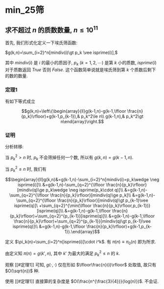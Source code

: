 # min_25筛
## 求不超过 $n$ 的质数数量, $n\le10^{11}$

首先, 我们形式化定义一下埃氏筛函数:

$g(k,n)=\sum_{i=2}^n[mindiv(i)\gt p_k \vee isprime(i)],$

其中 $mindiv(i)$ 是 $i$ 的最小的质因子, $p_k\ (k=1,2,\cdots)$ 是第 $k$ 小的质数, $isprime(i)$ 对于质数返回 $True$ 否则 $False$. 这个函数简单说就是埃氏筛到第 $k$ 个质数后剩下的数的数量.

### 定理1 
有如下等式成立

$$g(k,n)=\left\{\begin{array}{ll}g(k-1,n)-g(k-1,\lfloor \frac{n}{p_k}\rfloor)+g(k-1,p_{k-1}),& p_k^2\le n\\
g(k-1,n),& p_k^2\gt n\end{array}\right.$$

### 证明
分析转移:

当 $p_k^2\gt n$ 时, $p_k$ 不会筛掉任何一个数, 所以有 $g(k,n)=g(k-1,n)$.

当 $p_k^2\le n$ 时, 我们有

$$\begin{array}{ll}g(k,n)&=g(k-1,n)-\sum_{i=2}^n[mindiv(i)=p_k\wedge \neg isprime(i)]\\
&=g(k-1,n)-\sum_{q=2}^{\lfloor \frac{n}{p_k}\rfloor}[mindiv(q)\ge p_k\wedge \neg isprime(p_k\cdot q)]\\
&=g(k-1,n)-\sum_{q=2}^{\lfloor \frac{n}{p_k}\rfloor}[mindiv(q)\ge p_k]\\
&=g(k-1,n)-\sum_{q=2}^{\lfloor \frac{n}{p_k}\rfloor}[mindiv(q)\gt p_{k-1}\vee isprime(q)]\ +\sum_{q=2}^{\min(\lfloor \frac{n}{p_k}\rfloor,p_{k-1})}[isprime(q)]\\
&=g(k-1,n)-g(k-1,\lfloor \frac{n}{p_k}\rfloor)+\sum_{q=2}^{p_{k-1}}[isprime(q)]\\
&=g(k-1,n)-g(k-1,\lfloor \frac{n}{p_k}\rfloor)+\sum_{q=2}^{p_{k-1}}[mindiv(q)\gt p_{k-1}\vee isprime(q)]\\
&=g(k-1,n)-g(k-1,\lfloor \frac{n}{p_k}\rfloor)+g(k-1,p_{k-1}).\end{array}$$

定义 $\pi_k(n)=\sum_{i=2}^n[isprime(i)]\cdot i^k$. 有 $\pi(n)\equiv\pi_0(n)$ 即为所求.

由定义知 $\pi(n)=g(k',n)$, 其中 $k'$ 为最大的满足 $p_k^2\le n$ 的 $k$.

观察 [[#定理1]] 可知, $g(\cdot,\cdot)$ 仅在形如 $\lfloor\frac{n}{i}\rfloor$ 处取值, 故只有 $O(\sqrt{n})$ 种.

使用 [[#定理1]] 直接算的复杂度是 $O(\frac{n^{\frac{3}{4}}}{log(n)})$. 不会证.
